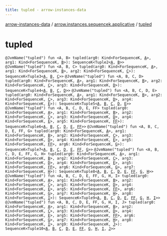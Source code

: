 ```yaml
---
title: tupled - arrow-instances-data
---
```


[arrow-instances-data](../index.html) / [arrow.instances.sequencek.applicative](index.html) / [tupled](./tupled.html)

# tupled

`@JvmName("tupled") fun <A, B> tupled(arg0: Kind<ForSequenceK, `[`A`](tupled.html#A)`>, arg1: Kind<ForSequenceK, `[`B`](tupled.html#B)`>): SequenceK<Tuple2<`[`A`](tupled.html#A)`, `[`B`](tupled.html#B)`>>`
`@JvmName("tupled") fun <A, B, C> tupled(arg0: Kind<ForSequenceK, `[`A`](tupled.html#A)`>, arg1: Kind<ForSequenceK, `[`B`](tupled.html#B)`>, arg2: Kind<ForSequenceK, `[`C`](tupled.html#C)`>): SequenceK<Tuple3<`[`A`](tupled.html#A)`, `[`B`](tupled.html#B)`, `[`C`](tupled.html#C)`>>`
`@JvmName("tupled") fun <A, B, C, D> tupled(arg0: Kind<ForSequenceK, `[`A`](tupled.html#A)`>, arg1: Kind<ForSequenceK, `[`B`](tupled.html#B)`>, arg2: Kind<ForSequenceK, `[`C`](tupled.html#C)`>, arg3: Kind<ForSequenceK, `[`D`](tupled.html#D)`>): SequenceK<Tuple4<`[`A`](tupled.html#A)`, `[`B`](tupled.html#B)`, `[`C`](tupled.html#C)`, `[`D`](tupled.html#D)`>>`
`@JvmName("tupled") fun <A, B, C, D, E> tupled(arg0: Kind<ForSequenceK, `[`A`](tupled.html#A)`>, arg1: Kind<ForSequenceK, `[`B`](tupled.html#B)`>, arg2: Kind<ForSequenceK, `[`C`](tupled.html#C)`>, arg3: Kind<ForSequenceK, `[`D`](tupled.html#D)`>, arg4: Kind<ForSequenceK, `[`E`](tupled.html#E)`>): SequenceK<Tuple5<`[`A`](tupled.html#A)`, `[`B`](tupled.html#B)`, `[`C`](tupled.html#C)`, `[`D`](tupled.html#D)`, `[`E`](tupled.html#E)`>>`
`@JvmName("tupled") fun <A, B, C, D, E, FF> tupled(arg0: Kind<ForSequenceK, `[`A`](tupled.html#A)`>, arg1: Kind<ForSequenceK, `[`B`](tupled.html#B)`>, arg2: Kind<ForSequenceK, `[`C`](tupled.html#C)`>, arg3: Kind<ForSequenceK, `[`D`](tupled.html#D)`>, arg4: Kind<ForSequenceK, `[`E`](tupled.html#E)`>, arg5: Kind<ForSequenceK, `[`FF`](tupled.html#FF)`>): SequenceK<Tuple6<`[`A`](tupled.html#A)`, `[`B`](tupled.html#B)`, `[`C`](tupled.html#C)`, `[`D`](tupled.html#D)`, `[`E`](tupled.html#E)`, `[`FF`](tupled.html#FF)`>>`
`@JvmName("tupled") fun <A, B, C, D, E, FF, G> tupled(arg0: Kind<ForSequenceK, `[`A`](tupled.html#A)`>, arg1: Kind<ForSequenceK, `[`B`](tupled.html#B)`>, arg2: Kind<ForSequenceK, `[`C`](tupled.html#C)`>, arg3: Kind<ForSequenceK, `[`D`](tupled.html#D)`>, arg4: Kind<ForSequenceK, `[`E`](tupled.html#E)`>, arg5: Kind<ForSequenceK, `[`FF`](tupled.html#FF)`>, arg6: Kind<ForSequenceK, `[`G`](tupled.html#G)`>): SequenceK<Tuple7<`[`A`](tupled.html#A)`, `[`B`](tupled.html#B)`, `[`C`](tupled.html#C)`, `[`D`](tupled.html#D)`, `[`E`](tupled.html#E)`, `[`FF`](tupled.html#FF)`, `[`G`](tupled.html#G)`>>`
`@JvmName("tupled") fun <A, B, C, D, E, FF, G, H> tupled(arg0: Kind<ForSequenceK, `[`A`](tupled.html#A)`>, arg1: Kind<ForSequenceK, `[`B`](tupled.html#B)`>, arg2: Kind<ForSequenceK, `[`C`](tupled.html#C)`>, arg3: Kind<ForSequenceK, `[`D`](tupled.html#D)`>, arg4: Kind<ForSequenceK, `[`E`](tupled.html#E)`>, arg5: Kind<ForSequenceK, `[`FF`](tupled.html#FF)`>, arg6: Kind<ForSequenceK, `[`G`](tupled.html#G)`>, arg7: Kind<ForSequenceK, `[`H`](tupled.html#H)`>): SequenceK<Tuple8<`[`A`](tupled.html#A)`, `[`B`](tupled.html#B)`, `[`C`](tupled.html#C)`, `[`D`](tupled.html#D)`, `[`E`](tupled.html#E)`, `[`FF`](tupled.html#FF)`, `[`G`](tupled.html#G)`, `[`H`](tupled.html#H)`>>`
`@JvmName("tupled") fun <A, B, C, D, E, FF, G, H, I> tupled(arg0: Kind<ForSequenceK, `[`A`](tupled.html#A)`>, arg1: Kind<ForSequenceK, `[`B`](tupled.html#B)`>, arg2: Kind<ForSequenceK, `[`C`](tupled.html#C)`>, arg3: Kind<ForSequenceK, `[`D`](tupled.html#D)`>, arg4: Kind<ForSequenceK, `[`E`](tupled.html#E)`>, arg5: Kind<ForSequenceK, `[`FF`](tupled.html#FF)`>, arg6: Kind<ForSequenceK, `[`G`](tupled.html#G)`>, arg7: Kind<ForSequenceK, `[`H`](tupled.html#H)`>, arg8: Kind<ForSequenceK, `[`I`](tupled.html#I)`>): SequenceK<Tuple9<`[`A`](tupled.html#A)`, `[`B`](tupled.html#B)`, `[`C`](tupled.html#C)`, `[`D`](tupled.html#D)`, `[`E`](tupled.html#E)`, `[`FF`](tupled.html#FF)`, `[`G`](tupled.html#G)`, `[`H`](tupled.html#H)`, `[`I`](tupled.html#I)`>>`
`@JvmName("tupled") fun <A, B, C, D, E, FF, G, H, I, J> tupled(arg0: Kind<ForSequenceK, `[`A`](tupled.html#A)`>, arg1: Kind<ForSequenceK, `[`B`](tupled.html#B)`>, arg2: Kind<ForSequenceK, `[`C`](tupled.html#C)`>, arg3: Kind<ForSequenceK, `[`D`](tupled.html#D)`>, arg4: Kind<ForSequenceK, `[`E`](tupled.html#E)`>, arg5: Kind<ForSequenceK, `[`FF`](tupled.html#FF)`>, arg6: Kind<ForSequenceK, `[`G`](tupled.html#G)`>, arg7: Kind<ForSequenceK, `[`H`](tupled.html#H)`>, arg8: Kind<ForSequenceK, `[`I`](tupled.html#I)`>, arg9: Kind<ForSequenceK, `[`J`](tupled.html#J)`>): SequenceK<Tuple10<`[`A`](tupled.html#A)`, `[`B`](tupled.html#B)`, `[`C`](tupled.html#C)`, `[`D`](tupled.html#D)`, `[`E`](tupled.html#E)`, `[`FF`](tupled.html#FF)`, `[`G`](tupled.html#G)`, `[`H`](tupled.html#H)`, `[`I`](tupled.html#I)`, `[`J`](tupled.html#J)`>>`